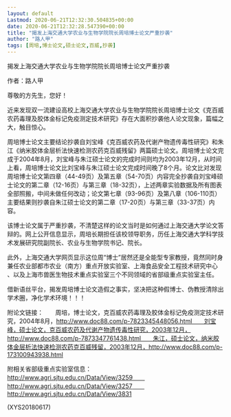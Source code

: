 ```yaml
---
layout: default
Lastmod: 2020-06-21T12:32:30.504835+00:00
date: 2020-06-21T12:32:28.547390+00:00
title: "揭发上海交通大学农业与生物学院院长周培博士论文严重抄袭"
author: "路人甲"
tags: [周培,博士论文,硕士论文,百威,抄袭]
---
```


揭发上海交通大学农业与生物学院院长周培博士论文严重抄袭

作者：路人甲

尊敬的方先生，您好！

近来发现双一流建设高校上海交通大学农业与生物学院院长周培博士论文《克百威农药毒理及胶体金标记免疫测定技术研究》存在大面积抄袭他人论文现象，篇幅之大，触目惊心。

周培博士论文主要结论抄袭自刘宝峰《克百威农药及代谢产物遗传毒性研究》和朱江《纳米胶体金层析法快速检测农药克百威残留》两篇硕士论文。周培博士论文完成于2004年8月，刘宝峰与朱江硕士论文的完成时间则均为2003年12月，从时间上看，周培博士论文比刘宝峰与朱江硕士论文完成时间晚了8个月。论文比对发现周培博士论文第四章（44-49页）及第五章（54-70页）内容完全抄袭自刘宝峰硕士论文的第二章（12-16页）与第三章（18-32页），上述两章实验数据及所有图表全部照搬，中间未做任何改动；论文第七章（93-96页）及第八章（106-110页）主要结果则抄袭自朱江硕士论文的第二章（17-20页）与第三章（33-37页）内容。

该博士论文属于严重抄袭，不清楚这样的论文当时是如何通过上海交通大学论文答辩的。网上公开信息显示，周培长期担任该校领导职务，历任上海交通大学科学技术发展研究院副院长、农业与生物学院书记、院长。

此外，上海交通大学网页显示这位周“博士”居然还是全能型专家教授，竟然同时身兼任农业部都市农业（南方）重点开放实验室、上海食品安全工程技术研究中心 、以及上海市兽医生物技术重点实验室三个不同领域的省部级重点实验室主任。

借新语丝平台，揭发周培博士论文造假之事实，坚决把这种假博士、伪教授清除出学术圈，净化学术环境！！！

附论文链接：　　周培，博士论文，克百威农药毒理及胶体金标记免疫测定技术研究，2004年8月，http://www.doc88.com/p-7823345448056.html　　刘宝峰，硕士论文，克百威农药及代谢产物遗传毒性研究，2003年12月，http://www.doc88.com/p-7873347761438.html　　朱江，硕士论文，纳米胶体金层析法快速检测农药克百威残留，2003年12月，http://www.doc88.com/p-173100943938.html

附相关省部级重点实验室信息：　　http://www.agri.sjtu.edu.cn/Data/View/3259　　http://www.agri.sjtu.edu.cn/Data/View/3257　　http://www.agri.sjtu.edu.cn/Data/View/3831

(XYS20180617)


